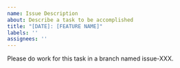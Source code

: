 ```yaml
---
name: Issue Description 
about: Describe a task to be accomplished
title: "[DATE]: [FEATURE NAME]"
labels: ''
assignees: ''
---
```


Please do work for this task in a branch named issue-XXX.
